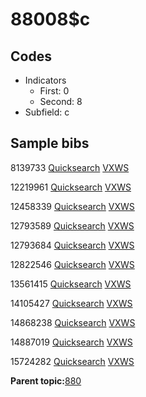 # 88008$c

## Codes

-   Indicators
    -   First: 0
    -   Second: 8
-   Subfield: c

## Sample bibs

8139733 [Quicksearch](https://search.library.yale.edu/catalog/8139733) [VXWS](http://prodorbis.library.yale.edu:7014/vxws/GetHoldingsService?bibId=8139733)

12219961 [Quicksearch](https://search.library.yale.edu/catalog/12219961) [VXWS](http://prodorbis.library.yale.edu:7014/vxws/GetHoldingsService?bibId=12219961)

12458339 [Quicksearch](https://search.library.yale.edu/catalog/12458339) [VXWS](http://prodorbis.library.yale.edu:7014/vxws/GetHoldingsService?bibId=12458339)

12793589 [Quicksearch](https://search.library.yale.edu/catalog/12793589) [VXWS](http://prodorbis.library.yale.edu:7014/vxws/GetHoldingsService?bibId=12793589)

12793684 [Quicksearch](https://search.library.yale.edu/catalog/12793684) [VXWS](http://prodorbis.library.yale.edu:7014/vxws/GetHoldingsService?bibId=12793684)

12822546 [Quicksearch](https://search.library.yale.edu/catalog/12822546) [VXWS](http://prodorbis.library.yale.edu:7014/vxws/GetHoldingsService?bibId=12822546)

13561415 [Quicksearch](https://search.library.yale.edu/catalog/13561415) [VXWS](http://prodorbis.library.yale.edu:7014/vxws/GetHoldingsService?bibId=13561415)

14105427 [Quicksearch](https://search.library.yale.edu/catalog/14105427) [VXWS](http://prodorbis.library.yale.edu:7014/vxws/GetHoldingsService?bibId=14105427)

14868238 [Quicksearch](https://search.library.yale.edu/catalog/14868238) [VXWS](http://prodorbis.library.yale.edu:7014/vxws/GetHoldingsService?bibId=14868238)

14887019 [Quicksearch](https://search.library.yale.edu/catalog/14887019) [VXWS](http://prodorbis.library.yale.edu:7014/vxws/GetHoldingsService?bibId=14887019)

15724282 [Quicksearch](https://search.library.yale.edu/catalog/15724282) [VXWS](http://prodorbis.library.yale.edu:7014/vxws/GetHoldingsService?bibId=15724282)

**Parent topic:**[880](../../tags/880/880.md)

